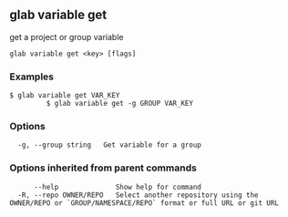 ## glab variable get

get a project or group variable

```
glab variable get <key> [flags]
```

### Examples

```
$ glab variable get VAR_KEY
         $ glab variable get -g GROUP VAR_KEY

```

### Options

```
  -g, --group string   Get variable for a group
```

### Options inherited from parent commands

```
      --help              Show help for command
  -R, --repo OWNER/REPO   Select another repository using the OWNER/REPO or `GROUP/NAMESPACE/REPO` format or full URL or git URL
```

